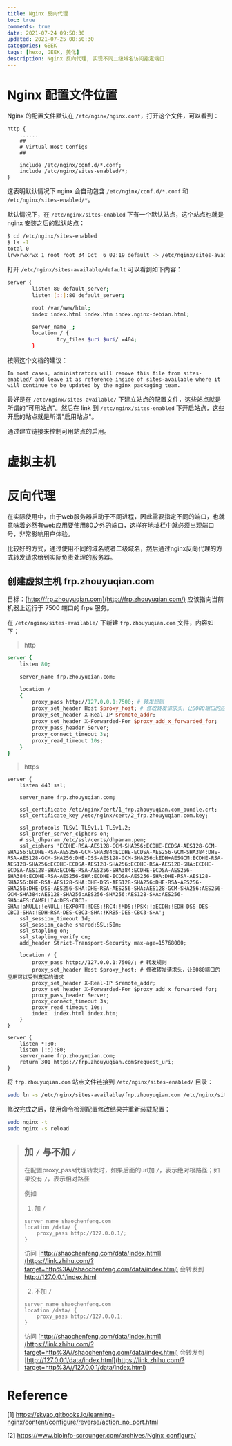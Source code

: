 ```yaml
---
title: Nginx 反向代理
toc: true
comments: true
date: 2021-07-24 09:50:30
updated: 2021-07-25 00:50:30
categories: GEEK
tags: [hexo, GEEK, 美化]
description: Nginx 反向代理, 实现不同二级域名访问指定端口
---
```


# Nginx 配置文件位置

Nginx 的配置文件默认在 `/etc/nginx/nginx.conf`，打开这个文件，可以看到：

~~~nginx
http {
    ......
    ##
    # Virtual Host Configs
    ##

    include /etc/nginx/conf.d/*.conf;
    include /etc/nginx/sites-enabled/*;
}
~~~

这表明默认情况下 nginx 会自动包含 `/etc/nginx/conf.d/*.conf` 和 `/etc/nginx/sites-enabled/*`。

默认情况下，在 `/etc/nginx/sites-enabled` 下有一个默认站点，这个站点也就是 nginx 安装之后的默认站点：

```bash
$ cd /etc/nginx/sites-enabled
$ ls -l
total 0
lrwxrwxrwx 1 root root 34 Oct  6 02:19 default -> /etc/nginx/sites-available/default
```

打开 `/etc/nginx/sites-available/default` 可以看到如下内容：

```bash
server {
        listen 80 default_server;
        listen [::]:80 default_server;

        root /var/www/html;
        index index.html index.htm index.nginx-debian.html;

        server_name _;
        location / {
                try_files $uri $uri/ =404;
        }
```

按照这个文档的建议：

~~~
In most cases, administrators will remove this file from sites-enabled/ and leave it as reference inside of sites-available where it will continue to be updated by the nginx packaging team.
~~~

最好是在 `/etc/nginx/sites-available/` 下建立站点的配置文件，这些站点就是所谓的"可用站点"。然后在 link 到 `/etc/nginx/sites-enabled` 下开启站点，这些开启的站点就是所谓"启用站点"。

通过建立链接来控制可用站点的启用。

# 虚拟主机

# 反向代理

在实际使用中，由于web服务器启动于不同进程，因此需要指定不同的端口，也就意味着必然有web应用要使用80之外的端口，这样在地址栏中就必须出现端口号，非常影响用户体验。

比较好的方式，通过使用不同的域名或者二级域名，然后通过nginx反向代理的方式转发请求给到实际负责处理的服务器。

## 创建虚拟主机 frp.zhouyuqian.com

目标：[http://frp.zhouyuqian.com](http://frp.zhouyuqian.com/) 应该指向当前机器上运行于 7500 端口的 frps 服务。

在 `/etc/nginx/sites-available/` 下新建 `frp.zhouyuqian.com` 文件，内容如下：

> http

```tcl
server {
    listen 80;

    server_name frp.zhouyuqian.com;

    location /
    {
        proxy_pass http://127.0.0.1:7500; # 转发规则
        proxy_set_header Host $proxy_host; # 修改转发请求头，让8080端口的应用可以受到真实的请求
        proxy_set_header X-Real-IP $remote_addr;
        proxy_set_header X-Forwarded-For $proxy_add_x_forwarded_for;
        proxy_pass_header Server;
        proxy_connect_timeout 3s;
        proxy_read_timeout 10s;
    }
}
```

> https

~~~
server {
    listen 443 ssl;

    server_name frp.zhouyuqian.com;

    ssl_certificate /etc/nginx/cert/1_frp.zhouyuqian.com_bundle.crt;
    ssl_certificate_key /etc/nginx/cert/2_frp.zhouyuqian.com.key;

    ssl_protocols TLSv1 TLSv1.1 TLSv1.2;
    ssl_prefer_server_ciphers on;
    # ssl_dhparam /etc/ssl/certs/dhparam.pem;
    ssl_ciphers 'ECDHE-RSA-AES128-GCM-SHA256:ECDHE-ECDSA-AES128-GCM-SHA256:ECDHE-RSA-AES256-GCM-SHA384:ECDHE-ECDSA-AES256-GCM-SHA384:DHE-RSA-AES128-GCM-SHA256:DHE-DSS-AES128-GCM-SHA256:kEDH+AESGCM:ECDHE-RSA-AES128-SHA256:ECDHE-ECDSA-AES128-SHA256:ECDHE-RSA-AES128-SHA:ECDHE-ECDSA-AES128-SHA:ECDHE-RSA-AES256-SHA384:ECDHE-ECDSA-AES256-SHA384:ECDHE-RSA-AES256-SHA:ECDHE-ECDSA-AES256-SHA:DHE-RSA-AES128-SHA256:DHE-RSA-AES128-SHA:DHE-DSS-AES128-SHA256:DHE-RSA-AES256-SHA256:DHE-DSS-AES256-SHA:DHE-RSA-AES256-SHA:AES128-GCM-SHA256:AES256-GCM-SHA384:AES128-SHA256:AES256-SHA256:AES128-SHA:AES256-SHA:AES:CAMELLIA:DES-CBC3-SHA:!aNULL:!eNULL:!EXPORT:!DES:!RC4:!MD5:!PSK:!aECDH:!EDH-DSS-DES-CBC3-SHA:!EDH-RSA-DES-CBC3-SHA:!KRB5-DES-CBC3-SHA';
    ssl_session_timeout 1d;
    ssl_session_cache shared:SSL:50m;
    ssl_stapling on;
    ssl_stapling_verify on;
    add_header Strict-Transport-Security max-age=15768000;

    location / {
        proxy_pass http://127.0.0.1:7500/; # 转发规则
        proxy_set_header Host $proxy_host; # 修改转发请求头，让8080端口的应用可以受到真实的请求
        proxy_set_header X-Real-IP $remote_addr;
        proxy_set_header X-Forwarded-For $proxy_add_x_forwarded_for;
        proxy_pass_header Server;
        proxy_connect_timeout 3s;
        proxy_read_timeout 10s;
        index  index.html index.htm;
    }
}

server {
    listen *:80;
    listen [::]:80;
    server_name frp.zhouyuqian.com;
    return 301 https://frp.zhouyuqian.com$request_uri;
}
~~~

将 `frp.zhouyuqian.com` 站点文件链接到 `/etc/nginx/sites-enabled/` 目录：

```bash
sudo ln -s /etc/nginx/sites-available/frp.zhouyuqian.com /etc/nginx/sites-enabled/frp.zhouyuqian.com
```

修改完成之后，使用命令检测配置修改结果并重新装载配置：

```bash
sudo nginx -t
sudo nginx -s reload
```

 > ## 加 `/` 与不加 `/`
 >
 > 在配置proxy_pass代理转发时，如果后面的url加 `/`，表示绝对根路径；如果没有 `/`，表示相对路径
 >
 > 例如
 >
 > 1. 加 `/`
 >
 > ```text
 > server_name shaochenfeng.com
 > location /data/ {
 >     proxy_pass http://127.0.0.1/;
 > }
 > ```
 >
 > 访问 [http://shaochenfeng.com/data/index.html](https://link.zhihu.com/?target=http%3A//shaochenfeng.com/data/index.html) 会转发到 http://127.0.0.1/index.html
 >
 > 2. 不加 `/`
 >
 > ```text
 > server_name shaochenfeng.com
 > location /data/ {
 >     proxy_pass http://127.0.0.1;
 > }
 > ```
 >
 > 访问 [http://shaochenfeng.com/data/index.html](https://link.zhihu.com/?target=http%3A//shaochenfeng.com/data/index.html) 会转发到 [http://127.0.0.1/data/index.html](https://link.zhihu.com/?target=http%3A//127.0.0.1/data/index.html)

# Reference

[1] https://skyao.gitbooks.io/learning-nginx/content/configure/reverse/action_no_port.html

[2] https://www.bioinfo-scrounger.com/archives/Nginx_configure/
